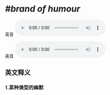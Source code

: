 # ***\#brand of humour*** 
英音
<audio src="./media/brand of humour1_AAC.aac" controls="controls"></audio>

美音
<audio src="./media/brand of humour1_AAC.aac" controls="controls"></audio>



  

英文释义
---
### 1.**某种类型的幽默**  


